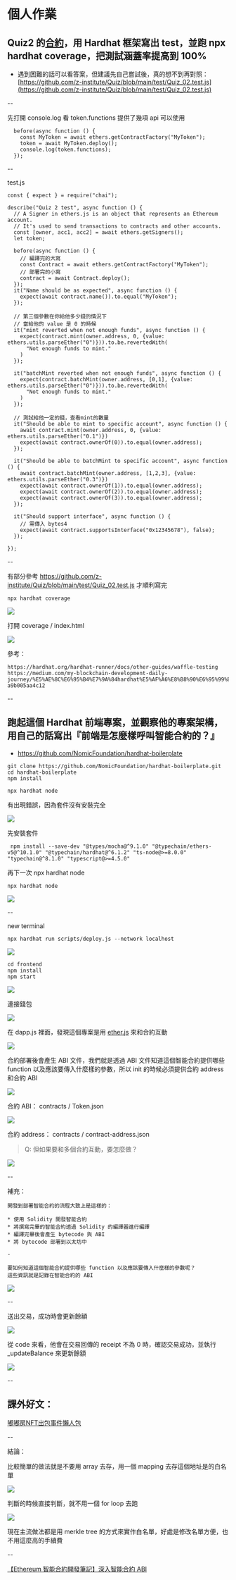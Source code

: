 # 個人作業


## Quiz2 的[合約](https://github.com/z-institute/Quiz/blob/main/contracts/Quiz_02.sol)，用 Hardhat 框架寫出 test，並跑 npx hardhat coverage，把測試涵蓋率提高到 100%
* 遇到困難的話可以看答案，但建議先自己嘗試後，真的想不到再對照：[https://github.com/z-institute/Quiz/blob/main/test/Quiz_02.test.js](https://github.com/z-institute/Quiz/blob/main/test/Quiz_02.test.js)

--

先打開 console.log 看 token.functions 提供了幾項 api 可以使用

```
  before(async function () {
    const MyToken = await ethers.getContractFactory("MyToken");
    token = await MyToken.deploy();
    console.log(token.functions);
  });
```

--

test.js

```
const { expect } = require("chai");

describe("Quiz 2 test", async function () {
  // A Signer in ethers.js is an object that represents an Ethereum account.
  // It's used to send transactions to contracts and other accounts.
  const [owner, acc1, acc2] = await ethers.getSigners();
  let token;

  before(async function () {
    // 編譯完的大寫
    const Contract = await ethers.getContractFactory("MyToken");
    // 部署完的小寫
    contract = await Contract.deploy();
  });
  it("Name should be as expected", async function () {
    expect(await contract.name()).to.equal("MyToken");
  });

  // 第三個參數在你給他多少錢的情況下
  // 當給他的 value 是 0 的時候
  it("mint reverted when not enough funds", async function () {
    expect(contract.mint(owner.address, 0, {value: ethers.utils.parseEther("0")})).to.be.revertedWith(
      "Not enough funds to mint."
    )
  });

  it("batchMint reverted when not enough funds", async function () {
    expect(contract.batchMint(owner.address, [0,1], {value: ethers.utils.parseEther("0")})).to.be.revertedWith(
      "Not enough funds to mint."
    )
  });

  // 測試給他一定的錢，查看mint的數量
  it("Should be able to mint to specific account", async function () {
    await contract.mint(owner.address, 0, {value: ethers.utils.parseEther("0.1")})
    expect(await contract.ownerOf(0)).to.equal(owner.address);
  });

  it("Should be able to batchMint to specific account", async function () {
    await contract.batchMint(owner.address, [1,2,3], {value: ethers.utils.parseEther("0.3")})
    expect(await contract.ownerOf(1)).to.equal(owner.address);
    expect(await contract.ownerOf(2)).to.equal(owner.address);
    expect(await contract.ownerOf(3)).to.equal(owner.address);
  });

  it("Should support interface", async function () {
    // 需傳入 bytes4
    expect(await contract.supportsInterface("0x12345678"), false);
  });

});

```


--

有部分參考 https://github.com/z-institute/Quiz/blob/main/test/Quiz_02.test.js 才順利寫完

```
npx hardhat coverage
```

![](https://i.imgur.com/SgnDfHz.png)

打開 coverage / index.html

![](https://i.imgur.com/I7a9LLI.png)


參考：
```
https://hardhat.org/hardhat-runner/docs/other-guides/waffle-testing
https://medium.com/my-blockchain-development-daily-journey/%E5%AE%8C%E6%95%B4%E7%9A%84hardhat%E5%AF%A6%E8%B8%90%E6%95%99%E7%A8%8B-a9b005aa4c12
```

--


## 跑起這個 Hardhat 前端專案，並觀察他的專案架構，用自己的話寫出『前端是怎麼樣呼叫智能合約的？』
* https://github.com/NomicFoundation/hardhat-boilerplate


```
git clone https://github.com/NomicFoundation/hardhat-boilerplate.git
cd hardhat-boilerplate
npm install
```

```
npx hardhat node
```

有出現錯誤，因為套件沒有安裝完全

![](https://i.imgur.com/DTGBn6q.png)

先安裝套件

```
 npm install --save-dev "@types/mocha@^9.1.0" "@typechain/ethers-v5@^10.1.0" "@typechain/hardhat@^6.1.2" "ts-node@>=8.0.0" "typechain@^8.1.0" "typescript@>=4.5.0"
```

再下一次 npx hardhat node

```
npx hardhat node
```
![](https://i.imgur.com/Lxvt7ab.png)

--

new terminal

```
npx hardhat run scripts/deploy.js --network localhost
```
![](https://i.imgur.com/YMhosID.png)


```
cd frontend
npm install
npm start
```

![](https://i.imgur.com/ZWH9nP8.png)

連接錢包

![](https://i.imgur.com/FiryDt7.png)

在 dapp.js 裡面，發現這個專案是用 [ether.js](https://learnblockchain.cn/ethers_v5/) 來和合約互動

![](https://i.imgur.com/0GtdeSJ.png)

合約部署後會產生 ABI 文件，我們就是透過 ABI 文件知道這個智能合約提供哪些 function 以及應該要傳入什麼樣的參數，所以 init 的時候必須提供合約 address 和合約 ABI

![](https://i.imgur.com/FdFk5y7.png)

合約 ABI： contracts / Token.json

![](https://i.imgur.com/lbtEqZI.png)

合約 address： contracts / contract-address.json

> Q: 但如果要和多個合約互動，要怎麼做？

![](https://i.imgur.com/M4W8ZUf.png)


--

補充：
```
開發到部署智能合約的流程大致上是這樣的：

* 使用 Solidity 開發智能合約
* 將撰寫完畢的智能合約透過 Solidity 的編譯器進行編譯
* 編譯完畢後會產生 bytecode 與 ABI
* 將 bytecode 部署到以太坊中

-

要如何知道這個智能合約提供哪些 function 以及應該要傳入什麼樣的參數呢？
這些資訊就是記錄在智能合約的 ABI
```
![](https://i.imgur.com/qxpSNqu.png)

--

送出交易，成功時會更新餘額

![](https://i.imgur.com/YicSMKN.png)

從 code 來看，他會在交易回傳的 receipt 不為 0 時，確認交易成功，並執行 _updateBalance 來更新餘額

![](https://i.imgur.com/X3T0MNj.png)

--

## 課外好文：


[嘟嘟房NFT出包事件懶人包](https://medium.com/fuly-ai-%E6%99%BA%E8%83%BD%E6%8A%95%E8%B3%87%E7%AD%96%E7%95%A5%E6%A9%9F%E5%99%A8%E4%BA%BA-bitfinex-%E6%94%BE%E8%B2%B8%E6%A9%9F%E5%99%A8%E4%BA%BA/%E5%98%9F%E5%98%9F%E6%88%BFnft%E5%87%BA%E5%8C%85%E4%BA%8B%E4%BB%B6%E6%87%B6%E4%BA%BA%E5%8C%85-4a4acd7fe0c2)

--

結論：

比較簡單的做法就是不要用 array 去存，用一個 mapping 去存這個地址是的白名單

![](https://i.imgur.com/6hINtQt.png)

判斷的時候直接判斷，就不用一個 for loop 去跑

![](https://i.imgur.com/yVTZy4U.png)

現在主流做法都是用 merkle tree 的方式來實作白名單，好處是修改名單方便，也不用這麼高的手續費

--

[【Ethereum 智能合約開發筆記】深入智能合約 ABI](https://medium.com/taipei-ethereum-meetup/ethereum-%E6%99%BA%E8%83%BD%E5%90%88%E7%B4%84%E9%96%8B%E7%99%BC%E7%AD%86%E8%A8%98-%E6%B7%B1%E5%85%A5%E6%99%BA%E8%83%BD%E5%90%88%E7%B4%84-abi-268ececb70ae)

